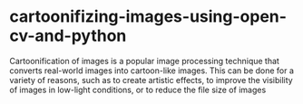 # cartoonifizing-images-using-open-cv-and-python
Cartoonification of images is a popular image processing technique that converts real-world images into cartoon-like images. This can be done for a variety of reasons, such as to create artistic effects, to improve the visibility of images in low-light conditions, or to reduce the file size of images
